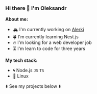 ### Hi there 👋 I'm Oleksandr

**About me:**

- 🏔️ I'm currently working on [Alerki](https://github.com/Sasha-hk/Alerki "link to the repository")
- 🍀 I'm currently learning Nest.js
- 🔥 I'm looking for a web developer job
- ⏳ I'm learn to code for three years

**My tech stack:**

* 🌀 Node.js `JS` `TS`
* 🐧 Linux
  
⬇️ See my projects below ⬇️
